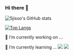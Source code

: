 ### Hi there 👋

![5jisoo's GitHub stats](https://github-readme-stats.vercel.app/api?username=5jisoo&show_icons=true&theme=buefy)

[![Top Langs](https://github-readme-stats.vercel.app/api/top-langs/?username=5jisoo&layout=compact)](https://github.com/5jisoo/github-readme-stats)

🔭 I’m currently working on ...


🌱 I’m currently learning ...
<img src="https://img.shields.io/badge/Python-#3776AB?style=for-the-badge&logo=Python&logoColor=white">
<img src="https://img.shields.io/badge/CSharp-#239120?style=for-the-badge&logo=CSharp&logoColor=white">
